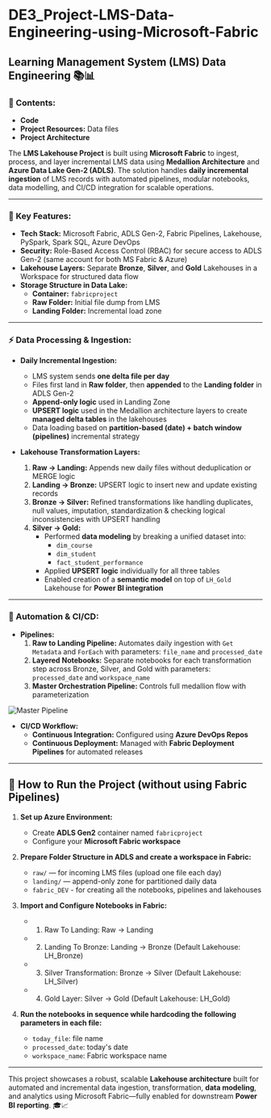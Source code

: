 # DE3_Project-LMS-Data-Engineering-using-Microsoft-Fabric

## Learning Management System (LMS) Data Engineering 📚📊

### 📑 Contents:
- **Code**
- **Project Resources:** Data files
- **Project Architecture**

The **LMS Lakehouse Project** is built using **Microsoft Fabric** to ingest, process, and layer incremental LMS data using **Medallion Architecture** and **Azure Data Lake Gen-2 (ADLS)**. The solution handles **daily incremental ingestion** of LMS records with automated pipelines, modular notebooks, data modelling, and CI/CD integration for scalable operations.

---

### 🚀 Key Features:

- **Tech Stack:** Microsoft Fabric, ADLS Gen-2, Fabric Pipelines, Lakehouse, PySpark, Spark SQL, Azure DevOps  
- **Security:** Role-Based Access Control (RBAC) for secure access to ADLS Gen-2 (same account for both MS Fabric & Azure)
- **Lakehouse Layers:** Separate **Bronze**, **Silver**, and **Gold** Lakehouses in a Workspace for structured data flow  
- **Storage Structure in Data Lake:**
  - **Container:** `fabricproject`
  - **Raw Folder:** Initial file dump from LMS
  - **Landing Folder:** Incremental load zone

---

### ⚡ Data Processing & Ingestion:

- **Daily Incremental Ingestion:**
  - LMS system sends **one delta file per day**
  - Files first land in **Raw folder**, then **appended** to the **Landing folder** in ADLS Gen-2
  - **Append-only logic** used in Landing Zone
  - **UPSERT logic** used in the Medallion architecture layers to create **managed delta tables** in the lakehouses
  - Data loading based on **partition-based (date) + batch window (pipelines)** incremental strategy

- **Lakehouse Transformation Layers:**
  1. **Raw → Landing:** Appends new daily files without deduplication or MERGE logic
  2. **Landing → Bronze:** UPSERT logic to insert new and update existing records
  3. **Bronze → Silver:** Refined transformations like handling duplicates, null values, imputation, standardization & checking logical inconsistencies with UPSERT handling
  4. **Silver → Gold:** 
     - Performed **data modeling** by breaking a unified dataset into:
       - `dim_course`
       - `dim_student`
       - `fact_student_performance`
     - Applied **UPSERT logic** individually for all three tables
     - Enabled creation of a **semantic model** on top of `LH_Gold` Lakehouse for **Power BI integration**

---

### 🔄 Automation & CI/CD:

- **Pipelines:**
  1. **Raw to Landing Pipeline:** Automates daily ingestion with `Get Metadata` and `ForEach` with parameters: `file_name` and `processed_date`
  2. **Layered Notebooks:** Separate notebooks for each transformation step across Bronze, Silver, and Gold with parameters: `processed_date` and `workspace_name`
  3. **Master Orchestration Pipeline:** Controls full medallion flow with parameterization
 
![Master Pipeline](https://github.com/yasharora57/DE3_Project-LMS-Data-Engineering-using-Microsoft-Fabric/blob/e53d33011bba563a9b09988675a34134feaaf5e4/fb_pipeline.png)

- **CI/CD Workflow:**
  - **Continuous Integration:** Configured using **Azure DevOps Repos**
  - **Continuous Deployment:** Managed with **Fabric Deployment Pipelines** for automated releases

---

## 📌 How to Run the Project (without using Fabric Pipelines)

1. **Set up Azure Environment:**
   - Create **ADLS Gen2** container named `fabricproject`
   - Configure your **Microsoft Fabric workspace**

2. **Prepare Folder Structure in ADLS and create a workspace in Fabric:**
   - `raw/` — for incoming LMS files (upload one file each day)
   - `landing/` — append-only zone for partitioned daily data
   - `fabric_DEV` - for creating all the notebooks, pipelines and lakehouses

3. **Import and Configure Notebooks in Fabric:**
   - 01. Raw To Landing: Raw → Landing  
   - 02. Landing To Bronze: Landing → Bronze (Default Lakehouse: LH_Bronze)
   - 03. Silver Transformation: Bronze → Silver  (Default Lakehouse: LH_Silver)
   - 04. Gold Layer: Silver → Gold  (Default Lakehouse: LH_Gold)

4. **Run the notebooks in sequence while hardcoding the following parameters in each file:**
   - `today_file`: file name
   - `processed_date`: today's date
   - `workspace_name`: Fabric workspace name

---

This project showcases a robust, scalable **Lakehouse architecture** built for automated and incremental data ingestion, transformation, **data modeling**, and analytics using Microsoft Fabric—fully enabled for downstream **Power BI reporting**. 🎓📈
